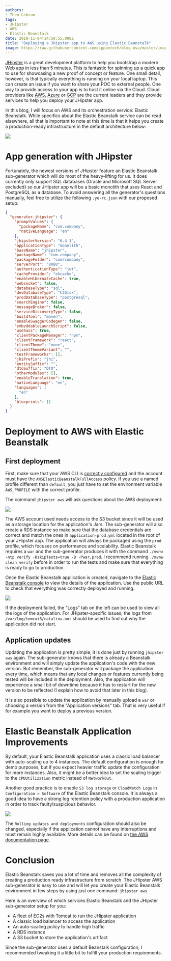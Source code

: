 ```yaml
---
authors:
- Theo Lebrun
tags:
- JHipster
- AWS
- Elastic Beanstalk
date: 2019-11-04T14:50:55.000Z
title: "Deploying a JHipster app to AWS using Elastic Beanstalk"
image: https://raw.githubusercontent.com/ippontech/blog-usa/master/images/2019/11/jhipster-beanstalk.png
---
```


[JHipster](https://www.jhipster.tech/) is a great development platform to help you bootstrap a modern Web app in less than 5 minutes. This is fantastic for spinning up a quick app to use for showcasing a new proof of concept or feature. One small detail, however, is that typically everything is running on your local laptop. This can create an issue if you want to share your POC to external people. One way to provide access to your app is to host it online via the Cloud. Cloud providers like [AWS](https://aws.amazon.com/), [Azure](https://azure.microsoft.com) or [GCP](https://cloud.google.com/) are the current leaders and they provide services to help you deploy your JHipster app.

In this blog, I will focus on AWS and its orchestration service:  Elastic Beanstalk. While specifics about the Elastic Beanstalk service can be read elsewhere, all that is important to note at this time is that it helps you create a production-ready infrastructure in the default architecture below:

![](https://raw.githubusercontent.com/ippontech/blog-usa/master/images/2019/11/diagram-eb.png)

# App generation with JHipster

Fortunately, the newest versions of JHipster feature an Elastic Beanstalk sub-generator which will do most of the heavy-lifting for us. It does currently only support SQL databases (Oracle and Microsoft SQL Server excluded) so our JHipster app will be a basic monolith that uses React and PostgreSQL as a database. To avoid answering all the generator's questions manually, feel free to utilize the following `.yo-rc.json` with our proposed setup:

```json
{
  "generator-jhipster": {
    "promptValues": {
      "packageName": "com.company",
      "nativeLanguage": "en"
    },
    "jhipsterVersion": "6.4.1",
    "applicationType": "monolith",
    "baseName": "jhipster",
    "packageName": "com.company",
    "packageFolder": "com/company",
    "serverPort": "8080",
    "authenticationType": "jwt",
    "cacheProvider": "ehcache",
    "enableHibernateCache": true,
    "websocket": false,
    "databaseType": "sql",
    "devDatabaseType": "h2Disk",
    "prodDatabaseType": "postgresql",
    "searchEngine": false,
    "messageBroker": false,
    "serviceDiscoveryType": false,
    "buildTool": "maven",
    "enableSwaggerCodegen": false,
    "embeddableLaunchScript": false,
    "useSass": true,
    "clientPackageManager": "npm",
    "clientFramework": "react",
    "clientTheme": "none",
    "clientThemeVariant": "",
    "testFrameworks": [],
    "jhiPrefix": "jhi",
    "entitySuffix": "",
    "dtoSuffix": "DTO",
    "otherModules": [],
    "enableTranslation": true,
    "nativeLanguage": "en",
    "languages": [
      "en"
    ],
    "blueprints": []
  }
}
```

# Deployment to AWS with Elastic Beanstalk

## First deployment

First, make sure that your AWS CLI is [correctly configured](https://docs.aws.amazon.com/cli/latest/userguide/cli-chap-configure.html#cli-quick-configuration) and the account must have the `AWSElasticBeanstalkFullAccess` policy. If you use a named profile different than `default`, you just have to set the environment variable `AWS_PROFILE` with the correct profile.

The command `jhipster aws` will ask questions about the AWS deployment:

![](https://raw.githubusercontent.com/ippontech/blog-usa/master/images/2019/11/jhipster-aws.png)

The AWS account used needs access to the S3 bucket since it will be used as a storage location for the application's Jars. The sub-generator will also create a RDS instance so make sure that the database credentials are correct and match the ones in `application-prod.yml` located in the root of your JHipster app. The application will always be packaged using the `prod` profile, which focuses on performance and scalability. Elastic Beanstalk requires a `war` and the sub-generator produces it with the command `./mvnw -ntp verify -DskipTests=true -B -Pwar,prod`. I recommend running `./mvnw clean verify` before in order to run the tests and make sure that everything is ready to go to production.

Once the Elastic Beanstalk application is created, navigate to the [Elastic Beanstalk console](https://console.aws.amazon.com/elasticbeanstalk/home) to view the details of the application. Use the public URL to check that everything was correctly deployed and running.

![](https://raw.githubusercontent.com/ippontech/blog-usa/master/images/2019/11/eb-url.png)

If the deployment failed, the "Logs" tab on the left can be used to view all the logs of the application. For JHipster-specific issues, the logs from `/var/log/tomcat8/catalina.out` should be used to find out why the application did not start.

## Application updates

Updating the application is pretty simple, it is done just by running `jhipster aws` again. The sub-generator knows that there is already a Beanstalk environment and will simply update the application's code with the new version. But remember, the sub-generator will package the application every time, which means that any local changes or features currently being tested will be included in the deployment. Also, the application will experience a small bit of downtime because it has to restart for the new version to be reflected (I explain how to avoid that later in this blog).

It is also possible to update the application by manually upload a `war` or choosing a version from the "Application versions" tab. That is very useful if for example you want to deploy a previous version.

# Elastic Beanstalk Application Improvements

By default, your Elastic Beanstalk application uses a classic load balancer with auto-scaling up to 4 instances. The default configuration is enough for demo purposes, but if you expect heavier traffic update the configuration for more instances. Also, it might be a better idea to set the scaling trigger to the `CPUUtilization` metric instead of `NetworkOut`.

Another good practice is to enable `S3 log storage` or `CloudWatch Logs` in `Configuration > Software` of the Elastic Beanstalk console. It is always a good idea to have a strong log retention policy with a production application in order to track faulty/suspicious behavior.

![](https://raw.githubusercontent.com/ippontech/blog-usa/master/images/2019/11/eb-configuration.png) 

The `Rolling updates and deployments` configuration should also be changed, especially if the application cannot have any interruptions and must remain highly available. More details can be found on [the AWS documentation page](https://docs.aws.amazon.com/elasticbeanstalk/latest/dg/using-features.rolling-version-deploy.html?icmpid=docs_elasticbeanstalk_console).

# Conclusion

Elastic Beanstalk saves you a lot of time and removes all the complexity of creating a production ready infrastructure from scratch. The JHipster AWS sub-generator is easy to use and will let you create your Elastic Beanstalk environment in few steps by using just one command: `jhipster aws`.

Here is an overview of which services Elastic Beanstalk and the JHipster sub-generator setup for you:
- A fleet of EC2s with Tomcat to run the JHipster application
- A classic load balancer to access the application
- An auto-scaling policy to handle high traffic
- A RDS instance
- A S3 bucket to store the application's artifact

Since the sub-generator uses a default Beanstalk configuration, I recommended tweaking it a little bit to fulfill your production requirements.